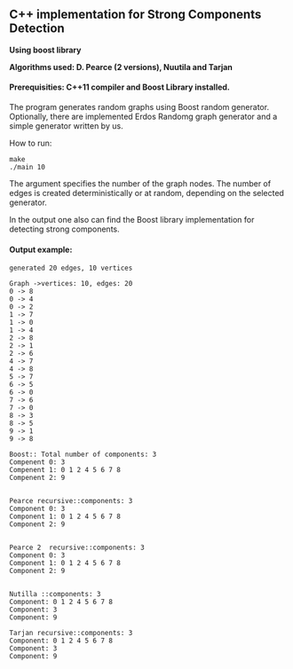 ## C++ implementation for Strong Components Detection 
**Using boost library**

**Algorithms used: D. Pearce (2 versions), Nuutila and Tarjan**

#### Prerequisities: C++11 compiler and Boost Library installed.

The program generates random graphs using Boost random generator.
Optionally, there are implemented Erdos Randomg graph generator and a simple generator written by us.

How to run: 

```
make
./main 10
```

The argument specifies the number of the graph nodes. The number of edges is created deterministically or at random, depending on the selected generator.

In the output one also can find the Boost library implementation for detecting strong components.

#### Output example:
```
generated 20 edges, 10 vertices

Graph ->vertices: 10, edges: 20
0 -> 8
0 -> 4
0 -> 2
1 -> 7
1 -> 0
1 -> 4
2 -> 8
2 -> 1
2 -> 6
4 -> 7
4 -> 8
5 -> 7
6 -> 5
6 -> 0
7 -> 6
7 -> 0
8 -> 3
8 -> 5
9 -> 1
9 -> 8

Boost:: Total number of components: 3
Compenent 0: 3 
Compenent 1: 0 1 2 4 5 6 7 8 
Compenent 2: 9 


Pearce recursive::components: 3
Component 0: 3 
Component 1: 0 1 2 4 5 6 7 8 
Component 2: 9 


Pearce 2  recursive::components: 3
Component 0: 3 
Component 1: 0 1 2 4 5 6 7 8 
Component 2: 9 


Nutilla ::components: 3
Component: 0 1 2 4 5 6 7 8 
Component: 3 
Component: 9 

Tarjan recursive::components: 3
Component: 0 1 2 4 5 6 7 8 
Component: 3 
Component: 9 


```
